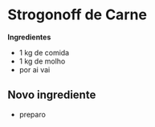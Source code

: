 # Strogonoff de Carne 

**Ingredientes**

- 1 kg de comida
- 1 kg de molho
- por ai vai

## Novo ingrediente

- preparo
